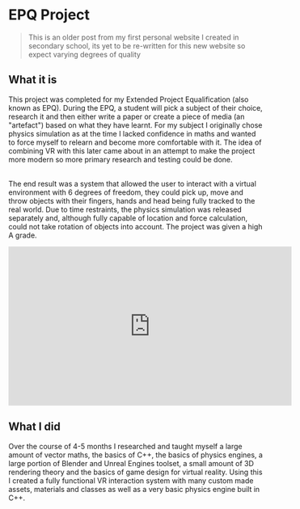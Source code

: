 
# EPQ Project
> This is an older post from my first personal website I created in secondary school, its yet to be re-written for this new website so expect varying degrees of quality

## What it is
This project was completed for my Extended Project Equalification (also known as EPQ). During the EPQ, a student will pick a subject of their choice, research it and then either write a paper or create a piece of media
(an "artefact") based on what they have learnt. For my subject I originally chose physics simulation as at the time I lacked confidence in maths and wanted to force myself to relearn and become more comfortable with it.
The idea of combining VR with this later came about in an attempt to make the project more modern so more primary research and testing could be done.<br><br>

The end result was a system that allowed the user to interact with a virtual environment with 6 degrees of freedom, they could pick up, move and throw objects with their fingers, hands and head being fully tracked to the
real world. Due to time restraints, the physics simulation was released separately and, although fully capable of location and force calculation, could not take rotation of objects into account. The project was given a high A grade.

<iframe width="560" height="315" src="https://www.youtube.com/embed/pSlHM0kMijA" frameborder="0" allow="accelerometer; autoplay; clipboard-write; encrypted-media; gyroscope; picture-in-picture" allowfullscreen></iframe>

## What I did
Over the course of 4-5 months I researched and taught myself a large amount of vector maths, the basics of C++, the basics of physics engines, a large portion of Blender and Unreal Engines toolset,
a small amount of 3D rendering theory and the basics of game design for virtual reality. Using this I created a fully functional VR interaction system with many custom made assets, materials and classes as well as a
very basic physics engine built in C++.
